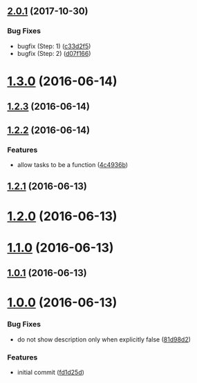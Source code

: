 <a name="2.0.1"></a>
## [2.0.1](https://github.com/bluelovers/gulp-add-tasks/compare/1.3.0...2.0.1) (2017-10-30)


### Bug Fixes

* bugfix (Step: 1) ([c33d2f5](https://github.com/bluelovers/gulp-add-tasks/commit/c33d2f5))
* bugfix (Step: 2) ([d07f166](https://github.com/bluelovers/gulp-add-tasks/commit/d07f166))



<a name="1.3.0"></a>
# [1.3.0](https://github.com/bluelovers/gulp-add-tasks/compare/1.2.3...1.3.0) (2016-06-14)



<a name="1.2.3"></a>
## [1.2.3](https://github.com/bluelovers/gulp-add-tasks/compare/1.2.2...1.2.3) (2016-06-14)



<a name="1.2.2"></a>
## [1.2.2](https://github.com/bluelovers/gulp-add-tasks/compare/1.2.1...1.2.2) (2016-06-14)


### Features

* allow tasks to be a function ([4c4936b](https://github.com/bluelovers/gulp-add-tasks/commit/4c4936b))



<a name="1.2.1"></a>
## [1.2.1](https://github.com/bluelovers/gulp-add-tasks/compare/1.2.0...1.2.1) (2016-06-13)



<a name="1.2.0"></a>
# [1.2.0](https://github.com/bluelovers/gulp-add-tasks/compare/1.1.0...1.2.0) (2016-06-13)



<a name="1.1.0"></a>
# [1.1.0](https://github.com/bluelovers/gulp-add-tasks/compare/1.0.1...1.1.0) (2016-06-13)



<a name="1.0.1"></a>
## [1.0.1](https://github.com/bluelovers/gulp-add-tasks/compare/1.0.0...1.0.1) (2016-06-13)



<a name="1.0.0"></a>
# [1.0.0](https://github.com/bluelovers/gulp-add-tasks/compare/fd1d25d...1.0.0) (2016-06-13)


### Bug Fixes

* do not show description only when explicitly false ([81d98d2](https://github.com/bluelovers/gulp-add-tasks/commit/81d98d2))


### Features

* initial commit ([fd1d25d](https://github.com/bluelovers/gulp-add-tasks/commit/fd1d25d))



